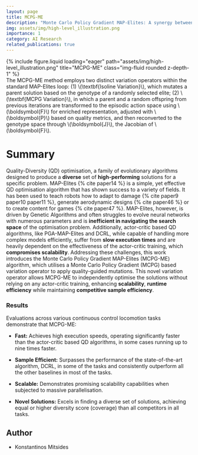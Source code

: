 ```yaml
---
layout: page
title: MCPG-ME
description: "Monte Carlo Policy Gradient MAP-Elites: A synergy between Deep Reinforcement Learning and Quality Diversity Algorithms." 
img: assets/img/high-level_illustration.png
importance: 1
category: AI Research
related_publications: true
---
```

<div class="row">
    <div class="col-sm mt-3 mt-md-0">
        {% include figure.liquid loading="eager" path="assets/img/high-level_illustration.png" title="MCPG-ME" class="img-fluid rounded z-depth-1" %}
    </div>
</div>
<div class="caption">
The MCPG-ME method employs two distinct variation operators within the standard MAP-Elites loop: (1) \(\textbf{Isoline Variation}\), which mutates a parent solution based on the genotype of a randomly selected elite; (2) \(\textbf{MCPG Variation}\), in which a parent and a random offspring from previous iterations are transformed to the episodic action space using \(\boldsymbol{F}\) for enriched representation, adjusted with \(\boldsymbol{P}\) based on quality metrics, and then reconverted to the genotype space through \(\boldsymbol{J}\), the Jacobian of \(\boldsymbol{F}\).
</div>

# Summary
Quality-Diversity (QD) optimisation, a family of evolutionary algorithms designed to produce a **diverse** set of **high-performing** solutions for a specific problem. MAP-Elites {% cite paper14 %} is a simple, yet effective QD optimisation algorithm that has shown success to a variety of fields. It has been used to teach robots how to adapt to damage {% cite paper9 paper10 paper11 %}, generate aerodynamic designs {% cite paper46 %} or to create content for games {% cite paper47 %}. MAP-Elites, however, is driven by Genetic Algorithms and often struggles to evolve neural networks with numerous parameters and is **inefficient in navigating the search space** of the optimisation problem. Additionally, actor-critic based QD algorithms, like PGA-MAP-Elites and DCRL, while capable of handling more complex models efficiently, suffer from **slow execution times** and are heavily dependent on the effectiveness of the actor-critic training, which **compromises scalability**. Addressing these challenges, this work introduces the Monte Carlo Policy Gradient MAP-Elites (MCPG-ME) algorithm, which utilises a Monte Carlo Policy Gradient (MCPG) based variation operator to apply quality-guided mutations. This novel variation operator allows MCPG-ME to independently optimise the solutions without relying on any actor-critic training, enhancing **scalability**, **runtime efficiency** while maintaining **competitive sample efficiency**. 

### Results

Evaluations across various continuous control locomotion tasks demonstrate that MCPG-ME:
- **Fast:** Achieves high execution speeds, operating significantly faster than the actor-critic based QD algorithms, in some cases running up to nine times faster.
  
- **Sample Efficient:** Surpasses the performance of the state-of-the-art algorithm, DCRL, in some of the tasks and consistently outperform all the other baselines in most of the tasks.
  
- **Scalable:** Demonstrates promising scalability capabilities when subjected to massive parallelisation.

- **Novel Solutions:** Excels in finding a diverse set of solutions, achieving equal or higher diversity score (coverage) than all competitors in all tasks. 

## Author
- Konstantinos Mitsides


